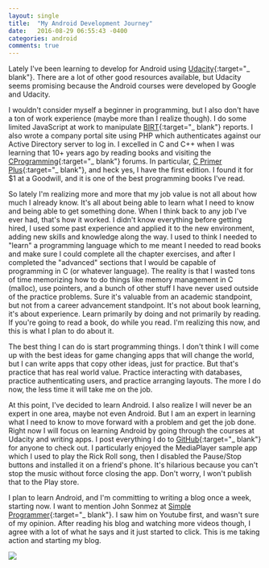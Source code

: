 ```yaml
---
layout: single
title:  "My Android Development Journey"
date:   2016-08-29 06:55:43 -0400
categories: android
comments: true
---
```

Lately I've been learning to develop for Android using [Udacity][udacity]{:target="_ blank"}. There are a lot of other good resources available, but Udacity seems promising because the Android courses were developed by Google and Udacity.

I wouldn't consider myself a beginner in programming, but I also don't have a ton of work experience (maybe more than I realize though). I do some limited JavaScript at work to manipulate [BIRT][birt]{:target="_ blank"} reports. I also wrote a company portal site using PHP which authenticates against our Active Directory server to log in. I excelled in C and C++ when I was learning that 10+ years ago by reading books and visiting the [CProgramming][cprogramming]{:target="_ blank"} forums. In particular, [C Primer Plus][cprimerplusbook]{:target="_ blank"}, and heck yes, I have the first edition. I found it for $1 at a Goodwill, and it is one of the best programming books I've read.

So lately I'm realizing more and more that my job value is not all about how much I already know. It's all about being able to learn what I need to know and being able to get something done. When I think back to any job I've ever had, that's how it worked. I didn't know everything before getting hired, I used some past experience and applied it to the new environment, adding new skills and knowledge along the way. I used to think I needed to "learn" a programming language which to me meant I needed to read books and make sure I could complete all the chapter exercises, and after I completed the "advanced" sections that I would be capable of programming in C (or whatever language). The reality is that I wasted tons of time memorizing how to do things like memory management in C (malloc), use pointers, and a bunch of other stuff I have never used outside of the practice problems. Sure it's valuable from an academic standpoint, but not from a career advancement standpoint. It's not about book learning, it's about experience. Learn primarily by doing and not primarily by reading. If you're going to read a book, do while you read. I'm realizing this now, and this is what I plan to do about it.

The best thing I can do is start programming things. I don't think I will come up with the best ideas for game changing apps that will change the world, but I can write apps that copy other ideas, just for practice. But that's practice that has real world value. Practice interacting with databases, practice authenticating users, and practice arranging layouts. The more I do now, the less time it will take me on the job.

At this point, I've decided to learn Android. I also realize I will never be an expert in one area, maybe not even Android. But I am an expert in learning what I need to know to move forward with a problem and get the job done. Right now I will focus on learning Android by going through the courses at Udacity and writing apps. I post everything I do to [GitHub][github]{:target="_ blank"} for anyone to check out. I particularly enjoyed the MediaPlayer sample app which I used to play the Rick Roll song, then I disabled the Pause/Stop buttons and installed it on a friend's phone. It's hilarious because you can't stop the music without force closing the app. Don't worry, I won't publish that to the Play store.

I plan to learn Android, and I'm committing to writing a blog once a week, starting now. I want to mention John Sonmez at [Simple Programmer][simpleprogrammer]{:target="_ blank"}. I saw him on Youtube first, and wasn't sure of my opinion. After reading his blog and watching more videos though, I agree with a lot of what he says and it just started to click. This is me taking action and starting my blog.

<a href="http://simpleprogrammer.com/2015/03/02/my-free-blogging-course-is-getting-unbelievable-results/"><img src="http://simpleprogrammer.com/wp-content/uploads/2015/04/badge.png"></a>

[udacity]: https://www.udacity.com/
[birt]: http://www.eclipse.org/birt/
[cprogramming]: http://www.cprogramming.com/
[cprimerplusbook]: https://www.amazon.com/Groups-Primer-Mitchell-Stephen-Paperback/dp/B011DC2HNG?SubscriptionId=AKIAILSHYYTFIVPWUY6Q&tag=duckduckgo-d-20&linkCode=xm2&camp=2025&creative=165953&creativeASIN=B011DC2HNG
[github]: https://github.com/linucksrox
[simpleprogrammer]: https://simpleprogrammer.com/
